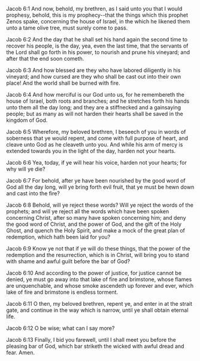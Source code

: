 Jacob 6:1 And now, behold, my brethren, as I said unto you that I would
prophesy, behold, this is my prophecy--that the things which this
prophet Zenos spake, concerning the house of Israel, in the which he
likened them unto a tame olive tree, must surely come to pass.

Jacob 6:2 And the day that he shall set his hand again the second time
to recover his people, is the day, yea, even the last time, that the
servants of the Lord shall go forth in his power, to nourish and prune
his vineyard; and after that the end soon cometh.

Jacob 6:3 And how blessed are they who have labored diligently in his
vineyard; and how cursed are they who shall be cast out into their own
place! And the world shall be burned with fire.

Jacob 6:4 And how merciful is our God unto us, for he remembereth the
house of Israel, both roots and branches; and he stretches forth his
hands unto them all the day long; and they are a stiffnecked and a
gainsaying people; but as many as will not harden their hearts shall be
saved in the kingdom of God.

Jacob 6:5 Wherefore, my beloved brethren, I beseech of you in words of
soberness that ye would repent, and come with full purpose of heart, and
cleave unto God as he cleaveth unto you. And while his arm of mercy is
extended towards you in the light of the day, harden not your hearts.

Jacob 6:6 Yea, today, if ye will hear his voice, harden not your hearts;
for why will ye die?

Jacob 6:7 For behold, after ye have been nourished by the good word of
God all the day long, will ye bring forth evil fruit, that ye must be
hewn down and cast into the fire?

Jacob 6:8 Behold, will ye reject these words? Will ye reject the words
of the prophets; and will ye reject all the words which have been spoken
concerning Christ, after so many have spoken concerning him; and deny
the good word of Christ, and the power of God, and the gift of the Holy
Ghost, and quench the Holy Spirit, and make a mock of the great plan of
redemption, which hath been laid for you?

Jacob 6:9 Know ye not that if ye will do these things, that the power of
the redemption and the resurrection, which is in Christ, will bring you
to stand with shame and awful guilt before the bar of God?

Jacob 6:10 And according to the power of justice, for justice cannot be
denied, ye must go away into that lake of fire and brimstone, whose
flames are unquenchable, and whose smoke ascendeth up forever and ever,
which lake of fire and brimstone is endless torment.

Jacob 6:11 O then, my beloved brethren, repent ye, and enter in at the
strait gate, and continue in the way which is narrow, until ye shall
obtain eternal life.

Jacob 6:12 O be wise; what can I say more?

Jacob 6:13 Finally, I bid you farewell, until I shall meet you before
the pleasing bar of God, which bar striketh the wicked with awful dread
and fear. Amen.
